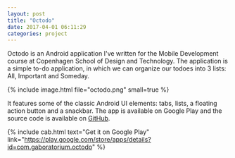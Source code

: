 ```yaml
---
layout: post
title: "Octodo"
date: 2017-04-01 06:11:29
categories: project
---
```


Octodo is an Android application I've written for the Mobile Development course at Copenhagen School of Design and Technology. The application is a simple to-do application, in which we can organize our todoes into 3 lists: All, Important and Someday.

{% include image.html file="octodo.png" small=true %}

It features some of the classic Android UI elements: tabs, lists, a floating action button and a snackbar. The app is available on Google Play and the source code is available on [GitHub](https://github.com/gaboratorium/octodo).

{% include cab.html text="Get it on Google Play" link="https://play.google.com/store/apps/details?id=com.gaboratorium.octodo" %}